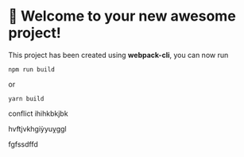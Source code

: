 # 🚀 Welcome to your new awesome project!

This project has been created using **webpack-cli**, you can now run

```
npm run build
```

or

```
yarn build
```

conflict
ihihkbkjbk

hvftjvkhgiỳyuỵggl

fgfssdffd